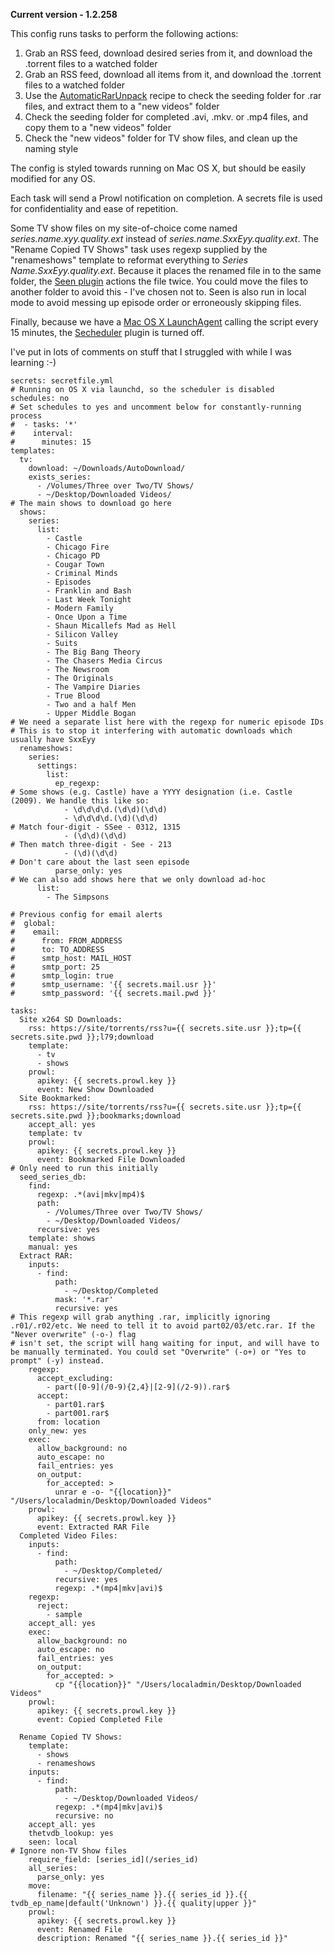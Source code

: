 **Current version - 1.2.258**

This config runs tasks to perform the following actions:

1) Grab an RSS feed, download desired series from it, and download the .torrent files to a watched folder
2) Grab an RSS feed, download all items from it, and download the .torrent files to a watched folder
3) Use the [AutomaticRarUnpack](https://flexget.com/wiki/Cookbook/AutomaticRarUnpack) recipe to check the seeding folder for .rar files, and extract them to a "new videos" folder
4) Check the seeding folder for completed .avi, .mkv. or .mp4 files, and copy them to a "new videos" folder
5) Check the "new videos" folder for TV show files, and clean up the naming style

The config is styled towards running on Mac OS X, but should be easily modified for any OS.

Each task will send a Prowl notification on completion. A secrets file is used for confidentiality and ease of repetition.

Some TV show files on my site-of-choice come named *series.name.xyy.quality.ext* instead of *series.name.SxxEyy.quality.ext*. The "Rename Copied TV Shows" task uses regexp supplied by the "renameshows" template to reformat everything to *Series Name.SxxEyy.quality.ext*. Because it places the renamed file in to the same folder, the [Seen plugin](https://flexget.com/wiki/Plugins/seen) actions the file twice. You could move the files to another folder to avoid this - I've chosen not to. Seen is also run in local mode to avoid messing up episode order or erroneously skipping files.

Finally, because we have a [Mac OS X LaunchAgent](https://flexget.com/wiki/InstallWizard/OSX) calling the script every 15 minutes, the [Secheduler](https://flexget.com/wiki/Plugins/Daemon/scheduler) plugin is turned off.

I've put in lots of comments on stuff that I struggled with while I was learning :-)

```
secrets: secretfile.yml
# Running on OS X via launchd, so the scheduler is disabled
schedules: no
# Set schedules to yes and uncomment below for constantly-running process
#  - tasks: '*'
#    interval:
#      minutes: 15
templates:
  tv:
    download: ~/Downloads/AutoDownload/
    exists_series: 
      - /Volumes/Three over Two/TV Shows/
      - ~/Desktop/Downloaded Videos/
# The main shows to download go here
  shows:
    series:
      list:
        - Castle
        - Chicago Fire
        - Chicago PD
        - Cougar Town
        - Criminal Minds
        - Episodes
        - Franklin and Bash
        - Last Week Tonight
        - Modern Family
        - Once Upon a Time
        - Shaun Micallefs Mad as Hell
        - Silicon Valley
        - Suits
        - The Big Bang Theory
        - The Chasers Media Circus
        - The Newsroom
        - The Originals
        - The Vampire Diaries
        - True Blood
        - Two and a half Men
        - Upper Middle Bogan
# We need a separate list here with the regexp for numeric episode IDs
# This is to stop it interfering with automatic downloads which usually have SxxEyy
  renameshows:
    series:
      settings:
        list:
          ep_regexp:
# Some shows (e.g. Castle) have a YYYY designation (i.e. Castle (2009). We handle this like so:
            - \d\d\d\d.(\d\d)(\d\d)
            - \d\d\d\d.(\d)(\d\d)
# Match four-digit - SSee - 0312, 1315
            - (\d\d)(\d\d)
# Then match three-digit - See - 213
            - (\d)(\d\d)
# Don't care about the last seen episode
          parse_only: yes
# We can also add shows here that we only download ad-hoc
      list:
        - The Simpsons

# Previous config for email alerts
#  global:
#    email:
#      from: FROM_ADDRESS
#      to: TO_ADDRESS
#      smtp_host: MAIL_HOST
#      smtp_port: 25
#      smtp_login: true
#      smtp_username: '{{ secrets.mail.usr }}'
#      smtp_password: '{{ secrets.mail.pwd }}'

tasks:
  Site x264 SD Downloads:
    rss: https://site/torrents/rss?u={{ secrets.site.usr }};tp={{ secrets.site.pwd }};l79;download
    template: 
      - tv
      - shows
    prowl:
      apikey: {{ secrets.prowl.key }}
      event: New Show Downloaded
  Site Bookmarked:
    rss: https://site/torrents/rss?u={{ secrets.site.usr }};tp={{ secrets.site.pwd }};bookmarks;download
    accept_all: yes
    template: tv
    prowl:
      apikey: {{ secrets.prowl.key }}
      event: Bookmarked File Downloaded
# Only need to run this initially
  seed_series_db:
    find:
      regexp: .*(avi|mkv|mp4)$
      path: 
        - /Volumes/Three over Two/TV Shows/
        - ~/Desktop/Downloaded Videos/
      recursive: yes
    template: shows
    manual: yes
  Extract RAR:
    inputs:
      - find:
          path:
            - ~/Desktop/Completed
          mask: '*.rar'
          recursive: yes
# This regexp will grab anything .rar, implicitly ignoring .r01/.r02/etc. We need to tell it to avoid part02/03/etc.rar. If the "Never overwrite" (-o-) flag
# isn't set, the script will hang waiting for input, and will have to be manually terminated. You could set "Overwrite" (-o+) or "Yes to prompt" (-y) instead.
    regexp:
      accept_excluding:
        - part([0-9](/0-9){2,4}|[2-9](/2-9)).rar$
      accept:
        - part01.rar$
        - part001.rar$
      from: location
    only_new: yes
    exec:
      allow_background: no
      auto_escape: no
      fail_entries: yes
      on_output:
        for_accepted: >
          unrar e -o- "{{location}}" "/Users/localadmin/Desktop/Downloaded Videos"
    prowl:
      apikey: {{ secrets.prowl.key }}
      event: Extracted RAR File
  Completed Video Files:
    inputs:
      - find:
          path:
            - ~/Desktop/Completed/
          recursive: yes
          regexp: .*(mp4|mkv|avi)$
    regexp:
      reject:
        - sample
    accept_all: yes
    exec:
      allow_background: no
      auto_escape: no
      fail_entries: yes
      on_output:
        for_accepted: >
          cp "{{location}}" "/Users/localadmin/Desktop/Downloaded Videos"
    prowl:
      apikey: {{ secrets.prowl.key }}
      event: Copied Completed File

  Rename Copied TV Shows:
    template:
      - shows
      - renameshows
    inputs:
      - find:
          path:
            - ~/Desktop/Downloaded Videos/
          regexp: .*(mp4|mkv|avi)$
          recursive: no
    accept_all: yes
    thetvdb_lookup: yes
    seen: local
# Ignore non-TV Show files
    require_field: [series_id](/series_id)
    all_series:
      parse_only: yes
    move:
      filename: "{{ series_name }}.{{ series_id }}.{{ tvdb_ep_name|default('Unknown') }}.{{ quality|upper }}"
    prowl:
      apikey: {{ secrets.prowl.key }}
      event: Renamed File
      description: Renamed "{{ series_name }}.{{ series_id }}"
```
